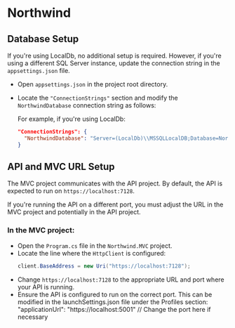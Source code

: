 # Northwind

## Database Setup

If you're using LocalDb, no additional setup is required. However, if you're using a different SQL Server instance, update the connection string in the `appsettings.json` file.

- Open `appsettings.json` in the project root directory.
- Locate the `"ConnectionStrings"` section and modify the `NorthwindDatabase` connection string as follows:

  For example, if you're using LocalDb:
  ```json
  "ConnectionStrings": {
    "NorthwindDatabase": "Server=(LocalDb)\\MSSQLLocalDB;Database=Northwind;Trusted_Connection=True;"
  }


## API and MVC URL Setup

The MVC project communicates with the API project. By default, the API is expected to run on `https://localhost:7128`.

If you're running the API on a different port, you must adjust the URL in the MVC project and potentially in the API project.

### In the MVC project:
- Open the `Program.cs` file in the `Northwind.MVC` project.
- Locate the line where the `HttpClient` is configured:
  ```csharp
  client.BaseAddress = new Uri("https://localhost:7128");
- Change `https://localhost:7128` to the appropriate URL and port where your API is running.
-  Ensure the API is configured to run on the correct port. This can be modified in the          launchSettings.json file under the Profiles section: "applicationUrl": "https://localhost:5001" // Change the port here if necessary



